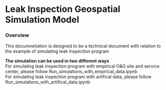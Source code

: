 # Leak Inspection Geospatial Simulation Model

### Overview 
This documnetiation is designed to be a technical document with relation to the example of simulating leak inspection program

<b>The simulation can be used in two different ways</b>
<br> For simulating leak inspection program with empirical O&G site and service center, please follow Run_simulations_with_empirical_data.ipynb
<br> For simulating leak inspection program with artifical data, please follow Run_simulations_with_artifical_data.ipynb
